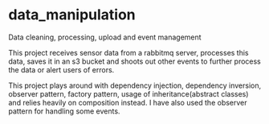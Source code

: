 # data_manipulation
Data cleaning, processing, upload and event management

This project receives sensor data from a rabbitmq server, processes this data, saves it in an s3 bucket and shoots out other events to further process the data or
alert users of errors.

This project plays around with dependency injection, dependency inversion, observer pattern, factory pattern, usage of inheritance(abstract classes) and relies heavily on composition instead.
I have also used the observer pattern for handling some events.
